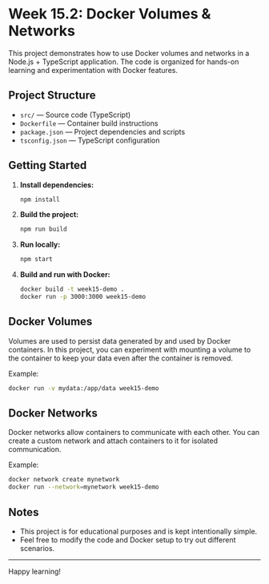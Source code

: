 # Week 15.2: Docker Volumes & Networks

This project demonstrates how to use Docker volumes and networks in a Node.js + TypeScript application. The code is organized for hands-on learning and experimentation with Docker features.

## Project Structure

- `src/` — Source code (TypeScript)
- `Dockerfile` — Container build instructions
- `package.json` — Project dependencies and scripts
- `tsconfig.json` — TypeScript configuration

## Getting Started

1. **Install dependencies:**
   ```bash
   npm install
   ```

2. **Build the project:**
   ```bash
   npm run build
   ```

3. **Run locally:**
   ```bash
   npm start
   ```

4. **Build and run with Docker:**
   ```bash
   docker build -t week15-demo .
   docker run -p 3000:3000 week15-demo
   ```

## Docker Volumes

Volumes are used to persist data generated by and used by Docker containers. In this project, you can experiment with mounting a volume to the container to keep your data even after the container is removed.

Example:
```bash
docker run -v mydata:/app/data week15-demo
```

## Docker Networks

Docker networks allow containers to communicate with each other. You can create a custom network and attach containers to it for isolated communication.

Example:
```bash
docker network create mynetwork
docker run --network=mynetwork week15-demo
```

## Notes

- This project is for educational purposes and is kept intentionally simple.
- Feel free to modify the code and Docker setup to try out different scenarios.

---

Happy learning!

